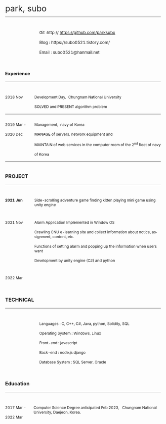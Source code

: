 <html>

<head>
<meta charset="utf-8" />

</head>

<body lang=KO link="#5F5F5F" vlink="#6E6E6E">

<div class=WordSection1>

<div style='border:none;border-bottom:double #595959 1.0pt;padding:0cm 0cm 1.0pt 0cm'>

<p class=MsoTitle><span lang=EN-US style='font-size:20.0pt;line-height:85%'>park,
subo</span></p>

</div>

<table class=ResumeTable border=0 cellspacing=0 cellpadding=0
 summary="Contact Info table" width="106%" style='width:106.76%;border-collapse:
 collapse'>
 <thead>
  <tr style='height:38.45pt'>
   <td width="100%" valign=top style='width:100.0%;padding:7.2pt 0cm 0cm 82.8pt;
   height:38.45pt'>
   <p class=ContactInfoCxSpFirst><span lang=EN-US style='font-size:10.0pt'>Git
   :http:// </span><span lang=EN-US><a href="https://github.com/parksubo"><span
   style='font-size:10.0pt'>https://github.com/parksubo</span></a></span></p>
   <p class=ContactInfoCxSpMiddle><span lang=EN-US style='font-size:10.0pt'>Blog
   : https://subo0521.tistory.com/ </span></p>
   <p class=ContactInfoCxSpLast><span lang=EN-US style='font-size:10.0pt'>Email
   : </span><span lang=EN-US style='font-size:10.0pt'>subo0521@hanmail.net</span></p>
   </td>
  </tr>
 </thead>
</table>

<div style='border:none;border-bottom:double #595959 1.0pt;padding:0cm 0cm 0cm 0cm'>

<h1 style='border:none;padding:0cm'><span lang=EN-US style='font-size:11.0pt;
line-height:90%'>Experience</span></h1>

</div>

<table class=ResumeTable border=0 cellspacing=0 cellpadding=0
 summary="Experience table" width="100%" style='width:100.0%;border-collapse:
 collapse'>
 <thead>
  <tr>
   <td width="18%" valign=top style='width:18.76%;padding:7.2pt 0cm 0cm 0cm'>
   <p class=MsoDate><span lang=EN-US style='font-size:9.0pt'>2018 </span><span
   lang=EN-US style='font-size:9.0pt'>Nov</span></p>
   </td>
   <td width="81%" valign=top style='width:81.24%;padding:7.2pt 0cm 0cm 0cm'>
   <p class=MsoNormal style='margin-right:28.8pt'><span lang=EN-US
   style='font-size:9.0pt'>Development Day,&nbsp;&nbsp;Chung</span><span
   lang=EN-US style='font-size:9.0pt'>n</span><span lang=EN-US
   style='font-size:9.0pt'>am National University</span></p>
   <p class=MsoNormal><span lang=EN-US style='font-size:9.0pt;color:black'>SOLVED
   and PRESENT </span><span lang=EN-US style='font-size:9.0pt'>algorithm
   problem</span></p>
   </td>
  </tr>
 </thead>
 <tr>
  <td width="18%" valign=top style='width:18.76%;padding:7.2pt 0cm 0cm 0cm'>
  <p class=MsoDate><span lang=EN-US style='font-size:9.0pt'>2019 Mar</span><span
  lang=EN-US style='font-size:9.0pt'> -</span></p>
  <p class=MsoNormal><span lang=EN-US style='font-size:9.0pt'>2020 Dec</span></p>
  </td>
  <td width="81%" valign=top style='width:81.24%;padding:7.2pt 0cm 0cm 0cm'>
  <p class=MsoNormal><span lang=EN-US style='font-size:9.0pt'>Management,&nbsp;&nbsp;navy
  of Korea</span></p>
  <p class=MsoListBullet><span lang=EN-US style='font-size:9.0pt;color:black'>MANAGE</span><span
  lang=EN-US style='font-size:9.0pt'> of servers, </span><span lang=EN-US
  style='font-size:9.0pt'>network equipment</span><span lang=EN-US
  style='font-size:9.0pt'> and</span></p>
  <p class=MsoListBullet><span lang=EN-US style='font-size:9.0pt;color:black'>MAINTAIN</span><span
  lang=EN-US style='font-size:9.0pt'> of web services in the computer room of
  the 2<sup>nd</sup> fleet of navy</span></p>
  <p class=MsoListBullet><span lang=EN-US style='font-size:9.0pt'>of Korea</span></p>
  </td>
 </tr>
</table>

<div style='border:none;border-bottom:double #595959 1.0pt;padding:0cm 0cm 1.0pt 0cm'>

<h1><span lang=EN-US style='font-size:12.0pt;line-height:90%'>PROJECT</span></h1>

</div>

<table class=ResumeTable border=0 cellspacing=0 cellpadding=0 width="100%"
 style='width:100.0%;border-collapse:collapse'>
 <thead>
  <tr>
   <td width="18%" valign=top style='width:18.76%;padding:7.2pt 0cm 0cm 0cm'>
   <p class=MsoNormal><b><span lang=EN-US style='font-size:9.0pt'>2021 Jun</span></b></p>
   </td>
   <td width="81%" valign=top style='width:81.26%;padding:7.2pt 0cm 0cm 0cm'>
   <p class=MsoNormal><span lang=EN-US style='font-size:9.0pt'>Side-scrolling
   adventure game finding kitten playing mini game using unity engine</span></p>
   </td>
  </tr>
  <tr>
   <td width="18%" valign=top style='width:18.76%;padding:7.2pt 0cm 0cm 0cm'>
   <p class=MsoDate><span lang=EN-US style='font-size:9.0pt'>2021 Nov</span></p>
   </td>
   <td width="81%" valign=top style='width:81.26%;padding:7.2pt 0cm 0cm 0cm'>
   <p class=MsoNormal><span lang=EN-US style='font-size:9.0pt'>Alarm
   Application Implemented in Window OS</span></p>
   <p class=MsoNormal><span lang=EN-US style='font-size:9.0pt'>Crawling CNU
   e-learning site and collect information about notice, assignment, content,
   etc.</span></p>
   <p class=MsoNormal><span lang=EN-US style='font-size:9.0pt'>Functions of
   setting alarm and popping up the information when users want</span></p>
   <p class=MsoNormal><span lang=EN-US style='font-size:9.0pt'>Development by unity
   engine (C#) and python</span></p>
   </td>
  </tr>
  <tr>
   <td width="18%" valign=top style='width:18.76%;padding:7.2pt 0cm 0cm 0cm'>
   <p class=MsoDate><span lang=EN-US style='font-size:9.0pt'>2022 Mar</span></p>
   </td>
   <td width="81%" valign=top style='width:81.26%;padding:7.2pt 0cm 0cm 0cm'>
   <p class=MsoNormal><span lang=EN-US style='font-size:9.0pt'>&nbsp;</span></p>
   </td>
  </tr>
 </thead>
</table>

<div style='border:none;border-bottom:double #595959 1.0pt;padding:0cm 0cm 1.0pt 0cm'>

<h1><span lang=EN-US style='font-size:12.0pt;line-height:90%'>TECHNICAL</span></h1>

</div>

<table class=ResumeTable border=0 cellspacing=0 cellpadding=0
 summary="Skills and Abilities table" width="100%" style='width:100.0%;
 border-collapse:collapse'>
 <thead>
  <tr style='height:36.05pt'>
   <td width="100%" valign=top style='width:100.0%;padding:7.2pt 0cm 0cm 82.8pt;
   height:36.05pt'>
   <p class=MsoNormal style='line-height:normal'><span lang=EN-US
   style='font-size:9.0pt'>Languages : C, C++, C#, Java, python, Solidity, SQL</span></p>
   <p class=MsoNormal style='line-height:normal'><span lang=EN-US
   style='font-size:9.0pt'>Operating System : Windows, Linux</span></p>
   <p class=MsoNormal style='line-height:normal'><span lang=EN-US
   style='font-size:9.0pt'>Front-end : javascript</span></p>
   <p class=MsoNormal style='line-height:normal'><span lang=EN-US
   style='font-size:9.0pt'>Back-end : node.js django</span></p>
   <p class=MsoNormal style='line-height:normal'><span lang=EN-US
   style='font-size:9.0pt'>Database System : SQL Server, Oracle</span></p>
   </td>
  </tr>
 </thead>
</table>

<div style='border:none;border-bottom:double #595959 1.0pt;padding:0cm 0cm 1.0pt 0cm'>

<h1><span lang=EN-US style='font-size:12.0pt;line-height:90%'>Education</span></h1>

</div>

<table class=ResumeTable border=0 cellspacing=0 cellpadding=0
 summary="Education table" width="100%" style='width:100.0%;border-collapse:
 collapse'>
 <thead>
  <tr>
   <td width="18%" valign=top style='width:18.26%;padding:7.2pt 0cm 0cm 0cm'>
   <p class=MsoDate><span lang=EN-US style='font-size:9.0pt'>2017 Mar -</span></p>
   <p class=MsoDate><span lang=EN-US style='font-size:9.0pt'>2022 Mar</span></p>
   </td>
   <td width="81%" valign=top style='width:81.74%;padding:7.2pt 0cm 0cm 0cm'>
   <p class=MsoNormal><span lang=EN-US style='font-size:9.0pt'>Computer Science
   Degree anticipated Feb 2023, &nbsp;&nbsp;Chungnam National University,
   Daejeon, Korea.</span></p>
   </td>
  </tr>
 </thead>
</table>

<p class=MsoNormal><span lang=EN-US>&nbsp;</span></p>

</div>

</body>

</html>
